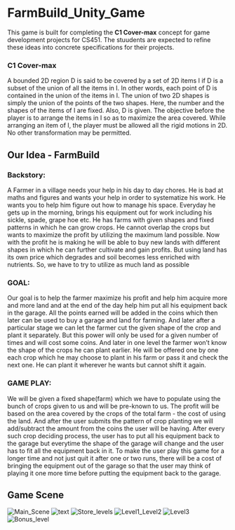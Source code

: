 # FarmBuild_Unity_Game
This game is built for completing the **C1 Cover-max** concept for game development projects for CS451. The stuudents are expected to refine these ideas into concrete specifications for their projects.

### C1 Cover-max 
A bounded 2D region D is said to be covered by a set of 2D items I if D is
a subset of the union of all the items in I. In other words, each point of D
is contained in the union of the items in I. The union of two 2D shapes is
simply the union of the points of the two shapes. Here, the number and the
shapes of the items of I are fixed. Also, D is given. The objective before the
player is to arrange the items in I so as to maximize the area covered. While
arranging an item of I, the player must be allowed all the rigid motions in
2D. No other transformation may be permitted.

## Our Idea - FarmBuild
### Backstory:
A Farmer in a village needs your help in his day to day chores. He is bad at
maths and figures and wants your help in order to systematize his work.
He wants you to help him figure out how to manage his space.
Everyday he gets up in the morning, brings his equipment out for work including
his sickle, spade, grape hoe etc. He has farms with given shapes and fixed
patterns in which he can grow crops. He cannot overlap the crops but wants to
maximize the profit by utilizing the maximum land possible. Now with the profit he
is making he will be able to buy new lands with different shapes in which he can
further cultivate and gain profits. But using land has its own price which degrades
and soil becomes less enriched with nutrients. So, we have to try to utilize as
much land as possible

### GOAL:
Our goal is to help the farmer maximize his profit and help him acquire more and
more land and at the end of the day help him put all his equipment back in the
garage.
All the points earned will be added in the coins which then later can be used to
buy a garage and land for farming. And later after a particular stage we can let
the farmer cut the given shape of the crop and plant it separately. But this power
will only be used for a given number of times and will cost some coins.
And later in one level the farmer won’t know the shape of the crops he can plant
earlier. He will be offered one by one each crop which he may choose to plant in
his farm or pass it and check the next one. He can plant it wherever he wants but
cannot shift it again.

### GAME PLAY:
We will be given a fixed shape(farm) which we have to populate using the bunch
of crops given to us and will be pre-known to us. The profit will be based on the
area covered by the crops of the total farm - the cost of using the land. And after
the user submits the pattern of crop planting we will add/subtract the amount
from the coins the user will be having.
After every such crop deciding process, the user has to put all his equipment
back to the garage but everytime the shape of the garage will change and the
user has to fit all the equipment back in it.
To make the user play this game for a longer time and not just quit it after one or
two runs, there will be a cost of bringing the equipment out of the garage so that
the user may think of playing it one more time before putting the equipment back
to the garage.

## Game Scene
![Main_Scene](https://user-images.githubusercontent.com/60234231/145712130-8642a2e4-bd47-4054-aea2-0260e2b8ea3e.png)
![text](https://user-images.githubusercontent.com/60234231/145713478-966c34f4-7c40-45b6-b80f-631122b583e0.PNG)
![Store_levels](https://user-images.githubusercontent.com/60234231/145713321-deada7c8-cbae-4621-ae5d-f045ff5274b3.PNG)
![Level1_Level2](https://user-images.githubusercontent.com/60234231/145712160-916155e1-3494-48d0-8b93-914c4ee2baca.png)
![Level3](https://user-images.githubusercontent.com/60234231/145712162-ba4ae5e9-57d4-45a8-a939-21d2a9b18990.png)
![Bonus_level](https://user-images.githubusercontent.com/60234231/145713338-7341fdae-ae40-4941-9871-609b16725849.PNG)

